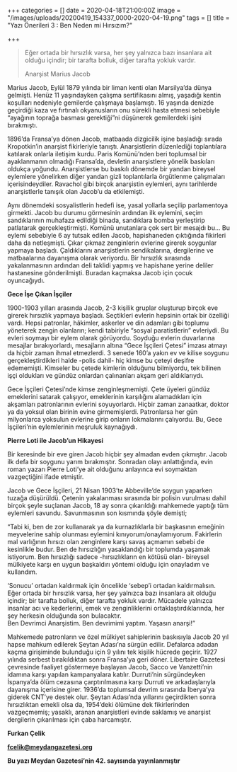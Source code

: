 +++
categories = []
date = 2020-04-18T21:00:00Z
image = "/images/uploads/20200419_154337_0000-2020-04-19.png"
tags = []
title = "Yazı Önerileri 3 : Ben Neden mi Hırsızım?"

+++
> Eğer ortada bir hırsızlık varsa, her şey yalnızca bazı insanlara ait olduğu içindir; bir tarafta bolluk, diğer tarafta yokluk vardır.
>
> Anarşist Marius Jacob

Marius Jacob, Eylül 1879 yılında bir liman kenti olan Marsilya’da dünya gelmişti. Henüz 11 yaşındayken çalışma sertifikasını almış, yaşadığı kentin koşulları nedeniyle gemilerde çalışmaya başlamıştı. 16 yaşında denizde geçirdiği kaza ve fırtınalı okyanusların onu sürekli hasta etmesi sebebiyle “ayağının toprağa basması gerektiği”ni düşünerek gemilerdeki işini bırakmıştı.

1896’da Fransa’ya dönen Jacob, matbaada dizgicilik işine başladığı sırada Kropotkin’in anarşist fikirleriyle tanıştı. Anarşistlerin düzenlediği toplantılara katılarak onlarla iletişim kurdu. Paris Komünü’nden beri toplumsal bir ayaklanmanın olmadığı Fransa’da, devletin anarşistlere yönelik baskıları oldukça yoğundu. Anarşistlerse bu baskılı dönemde bir yandan bireysel eylemlere yönelirken diğer yandan gizli toplantılarla örgütlenme çalışmaları içerisindeydiler. Ravachol gibi birçok anarşistin eylemleri, aynı tarihlerde anarşistlerle tanışık olan Jacob’u da etkilemişti.

Aynı dönemdeki sosyalistlerin hedefi ise, yasal yollarla seçilip parlamentoya girmekti. Jacob bu durumu görmesinin ardından ilk eylemini, seçim sandıklarının muhafaza edildiği binada, sandıklara bomba yerleştirip patlatarak gerçekleştirmişti. Komünü unutanlara çok sert bir mesajdı bu… Bu eylemi sebebiyle 6 ay tutsak edilen Jacob, hapishaneden çıktığında fikirleri daha da netleşmişti. Çıkar çıkmaz zenginlerin evlerine girerek soygunlar yapmaya başladı. Çaldıklarını anarşistlerin sendikalarına, dergilerine ve matbaalarına dayanışma olarak veriyordu. Bir hırsızlık sırasında yakalanmasının ardından deli taklidi yapmış ve hapishane yerine deliler hastanesine gönderilmişti. Buradan kaçmaksa Jacob için çocuk oyuncağıydı.

**Gece İşe Çıkan İşçiler**

1900-1903 yılları arasında Jacob, 2-3 kişilik gruplar oluşturup birçok eve girerek hırsızlık yapmaya başladı. Seçtikleri evlerin hepsinin ortak bir özelliği vardı. Hepsi patronlar, hâkimler, askerler ve din adamları gibi toplumu yöneterek zengin olanların; kendi tabiriyle “sosyal paratistlerin” evleriydi. Bu evleri soymayı bir eylem olarak görüyordu. Soyduğu evlerin duvarlarına mesajlar bırakıyorlardı, mesajların altına “Gece İşçileri Çetesi” imzası atmayı da hiçbir zaman ihmal etmezlerdi. 3 senede 160’a yakın ev ve kilise soygunu gerçekleştirdikleri halde -polis dahil- hiç kimse bu çeteyi deşifre edememişti. Kimseler bu çetede kimlerin olduğunu bilmiyordu, tek bilinen işçi oldukları ve gündüz onlardan çalınanları akşam geri aldıklarıydı.

Gece İşçileri Çetesi’nde kimse zenginleşmemişti. Çete üyeleri gündüz emeklerini satarak çalışıyor, emeklerinin karşılığını alamadıkları için akşamları patronlarının evlerini soyuyorlardı. Hiçbir zaman zanaatkar, doktor ya da yoksul olan birinin evine girmemişlerdi. Patronlarsa her gün milyonlarca yoksulun evlerine girip onların lokmalarını çalıyordu. Bu, Gece İşçileri’nin eylemlerinin meşruluk kaynağıydı.

**Pierre Loti ile Jacob’un Hikayesi**

Bir keresinde bir eve giren Jacob hiçbir şey almadan evden çıkmıştır. Jacob ilk defa bir soygunu yarım bırakmıştır. Sonradan olayı anlattığında, evin roman yazarı Pierre Loti’ye ait olduğunu anlayınca evi soymaktan vazgeçtiğini ifade etmiştir.

Jacob ve Gece İşçileri, 21 Nisan 1903’te Abbeville’de soygun yaparken tuzağa düşürüldü. Çetenin yakalanması sırasında bir polisin vurulması dahil birçok şeyle suçlanan Jacob, 18 ay sonra çıkarıldığı mahkemede yaptığı tüm eylemleri savundu. Savunmasının son kısmında şöyle demişti;

“Tabi ki, ben de zor kullanarak ya da kurnazlıklarla bir başkasının emeğinin meyvelerine sahip olunması eylemini kınıyorum/onaylamıyorum. Fakirlerin mal varlığının hırsızı olan zenginlere karşı savaş açmamın sebebi de kesinlikle budur. Ben de hırsızlığın yasaklandığı bir toplumda yaşamak istiyorum. Ben hırsızlığı sadece -hırsızlıkların en kötüsü olan- bireysel mülkiyete karşı en uygun başkaldırı yöntemi olduğu için onayladım ve kullandım.

‘Sonucu’ ortadan kaldırmak için öncelikle ‘sebep’i ortadan kaldırmalısın. Eğer ortada bir hırsızlık varsa, her şey yalnızca bazı insanlara ait olduğu içindir; bir tarafta bolluk, diğer tarafta yokluk vardır. Mücadele yalnızca insanlar acı ve kederlerini, emek ve zenginliklerini ortaklaştırdıklarında, her şey herkesin olduğunda son bulacaktır.  
Ben Devrimci Anarşistim. Ben devrimimi yaptım. Yaşasın anarşi!”

Mahkemede patronların ve özel mülkiyet sahiplerinin baskısıyla Jacob 20 yıl hapse mahkum edilerek Şeytan Adası’na sürgün edilir. Defalarca adadan kaçma girişiminde bulunduğu için 9 yılını tek kişilik hücrede geçirir. 1927 yılında serbest bırakıldıktan sonra Fransa’ya geri döner. Libertaire Gazetesi çevresinde faaliyet göstermeye başlayan Jacob, Sacco ve Vanzetti’nin idamına karşı yapılan kampanyalara katılır. Durruti’nin sürgündeyken İspanya’da ölüm cezasına çarptırılmasına karşı Durruti ve arkadaşlarıyla dayanışma içerisine girer. 1936’da toplumsal devrim sırasında İberya’ya giderek CNT’ye destek olur. Şeytan Adası’nda yıllarını geçirdikten sonra hırsızlıktan emekli olsa da, 1954’deki ölümüne dek fikirlerinden vazgeçmemiş; yasaklı, aranan anarşistleri evinde saklamış ve anarşist dergilerin çıkarılması için çaba harcamıştır.

**Furkan Çelik**

**fcelik@meydangazetesi.org**

**Bu yazı Meydan Gazetesi’nin 42. sayısında yayınlanmıştır**